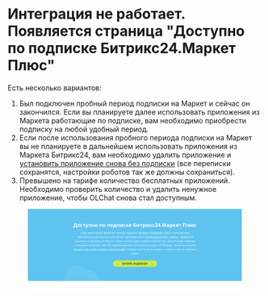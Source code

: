 # Интеграция не работает. Появляется страница "Доступно по подписке Битрикс24.Маркет Плюс"

Есть несколько вариантов:

1. Был подключен пробный период подписки на Маркет и сейчас он закончился. Если вы планируете далее использовать приложения из Маркета работающие по подписке, вам необходимо приобрести подписку на любой удобный период.
2. Если после использования пробного периода подписки на Маркет вы не планируете в дальнейшем использовать приложения из Маркета Битрикс24, вам необходимо удалить приложение и [установить приложение снова без подписки](https://docs.olchat.io/ustanovka-i-nastroika/ustanovka-prilozheniya#esli-na-portale-net-podpiski-na-bitriks24.market-plyus) (все переписки сохранятся, настройки роботов так же должны сохраниться).
3. Превышено на тарифе количество бесплатных приложений. \
   Необходимо проверить количество и удалить ненужное приложение, чтобы OLChat снова стал доступным.

<figure><img src="../../.gitbook/assets/image (1177).png" alt=""><figcaption></figcaption></figure>
